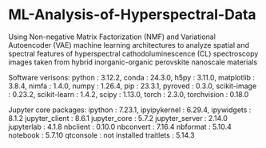# ML-Analysis-of-Hyperspectral-Data

Using Non-negative Matrix Factorization (NMF) and Variational Autoencoder (VAE) machine learning architectures to analyze spatial and spectral features of hyperspectral cathodoluminescence (CL) spectroscopy images taken from hybrid inorganic-organic perovskite nanoscale materials


Software verisons: python : 3.12.2, conda : 24.3.0, h5py : 3.11.0, matplotlib : 3.8.4, nimfa : 1.4.0, numpy : 1.26.4, pip : 23.3.1, pyroved : 0.3.0, scikit-image : 0.23.2, scikit-learn : 1.4.2, scipy : 1.13.0, torch : 2.3.0, torchvision : 0.18.0

Jupyter core packages: 
ipython          : 7.23.1, 
ipyipykernel     : 6.29.4, 
ipywidgets       : 8.1.2
jupyter_client   : 8.6.1
jupyter_core     : 5.7.2
jupyter_server   : 2.14.0
jupyterlab       : 4.1.8
nbclient         : 0.10.0
nbconvert        : 7.16.4
nbformat         : 5.10.4
notebook         : 5.7.10
qtconsole        : not installed
traitlets        : 5.14.3
